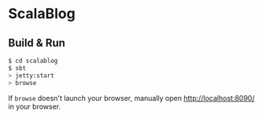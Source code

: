 # ScalaBlog #

## Build & Run ##

```sh
$ cd scalablog
$ sbt
> jetty:start
> browse
```

If `browse` doesn't launch your browser, manually open [http://localhost:8090/](http://localhost:8080/) in your browser.
